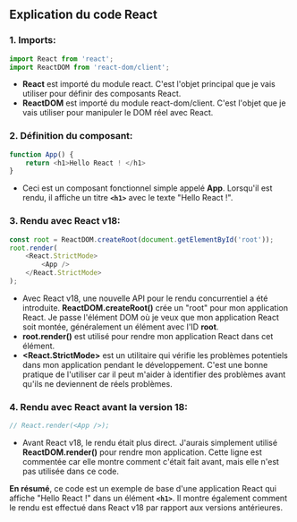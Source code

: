 ## Explication du code React

### 1. **Imports**:
```javascript
import React from 'react';
import ReactDOM from 'react-dom/client';
```


- **React** est importé du module react. C'est l'objet principal que je vais utiliser pour définir des composants React.
- **ReactDOM** est importé du module react-dom/client. C'est l'objet que je vais utiliser pour manipuler le DOM réel avec React.

### 2. **Définition du composant**:
```javascript
function App() {
    return <h1>Hello React ! </h1>
}
```
- Ceci est un composant fonctionnel simple appelé **App**. Lorsqu'il est rendu, il affiche un titre **`<h1>`** avec le texte "Hello React !".

### 3. **Rendu avec React v18**:
```javascript
const root = ReactDOM.createRoot(document.getElementById('root'));
root.render(
    <React.StrictMode> 
        <App /> 
    </React.StrictMode>
);
```
- Avec React v18, une nouvelle API pour le rendu concurrentiel a été introduite. **ReactDOM.createRoot()** crée un "root" pour mon application React. Je passe l'élément DOM où je veux que mon application React soit montée, généralement un élément avec l'ID **root**.
- **root.render()** est utilisé pour rendre mon application React dans cet élément.
- **<React.StrictMode>** est un utilitaire qui vérifie les problèmes potentiels dans mon application pendant le développement. C'est une bonne pratique de l'utiliser car il peut m'aider à identifier des problèmes avant qu'ils ne deviennent de réels problèmes.

### 4. **Rendu avec React avant la version 18**:
```javascript
// React.render(<App />);
```

- Avant React v18, le rendu était plus direct. J'aurais simplement utilisé **ReactDOM.render()** pour rendre mon application. Cette ligne est commentée car elle montre comment c'était fait avant, mais elle n'est pas utilisée dans ce code.

**En résumé**, ce code est un exemple de base d'une application React qui affiche "Hello React !" dans un élément **`<h1>`**. Il montre également comment le rendu est effectué dans React v18 par rapport aux versions antérieures.